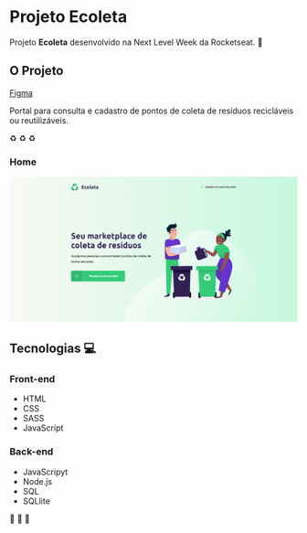 # Projeto Ecoleta
 
Projeto **Ecoleta** desenvolvido na Next Level Week da Rocketseat. :rocket:

## O Projeto
<a href="https://www.figma.com/file/Byw4X5etg8VCmezueyhzkC/Ecoleta-(Starter)?node-id=136%3A546" target="_blank">Figma</a>

Portal para consulta e cadastro de pontos de coleta de resíduos recicláveis ou reutilizáveis.

:recycle: :recycle: :recycle:

### Home
![Home](/image/Ecoleta.png)

## Tecnologias :computer:
### Front-end
- HTML
- CSS
- SASS
- JavaScript

### Back-end
- JavaScripyt
- Node.js
- SQL
- SQLlite

:rocket: :rocket: :rocket: